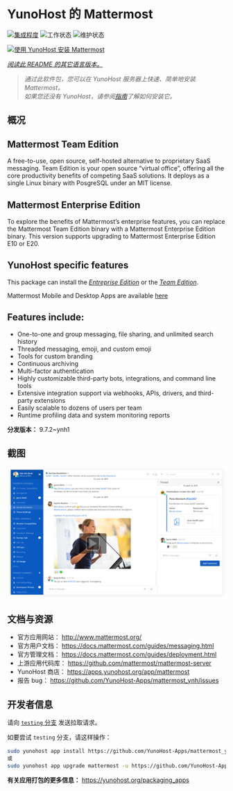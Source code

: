<!--
注意：此 README 由 <https://github.com/YunoHost/apps/tree/master/tools/readme_generator> 自动生成
请勿手动编辑。
-->

# YunoHost 的 Mattermost

[![集成程度](https://dash.yunohost.org/integration/mattermost.svg)](https://dash.yunohost.org/appci/app/mattermost) ![工作状态](https://ci-apps.yunohost.org/ci/badges/mattermost.status.svg) ![维护状态](https://ci-apps.yunohost.org/ci/badges/mattermost.maintain.svg)

[![使用 YunoHost 安装 Mattermost](https://install-app.yunohost.org/install-with-yunohost.svg)](https://install-app.yunohost.org/?app=mattermost)

*[阅读此 README 的其它语言版本。](./ALL_README.md)*

> *通过此软件包，您可以在 YunoHost 服务器上快速、简单地安装 Mattermost。*  
> *如果您还没有 YunoHost，请参阅[指南](https://yunohost.org/install)了解如何安装它。*

## 概况

## Mattermost Team Edition

A free-to-use, open source, self-hosted alternative to proprietary SaaS messaging. Team Edition is your open source “virtual office”, offering all the core productivity benefits of competing SaaS solutions. It deploys as a single Linux binary with PosgreSQL under an MIT license.

## Mattermost Enterprise Edition

To explore the benefits of Mattermost’s enterprise features, you can replace the Mattermost Team Edition binary with a Mattermost Enterprise Edition binary. This version supports upgrading to Mattermost Enterprise Edition E10 or E20.

## YunoHost specific features

This package can install the [*Entreprise Edition*](https://docs.mattermost.com/overview/product.html#mattermost-enterprise-edition) or the [*Team Edition*](https://docs.mattermost.com/overview/product.html#mattermost-team-edition).

Mattermost Mobile and Desktop Apps are available [here](https://mattermost.com/download/)

## Features include:

- One-to-one and group messaging, file sharing, and unlimited search history
- Threaded messaging, emoji, and custom emoji
- Tools for custom branding
- Continuous archiving
- Multi-factor authentication
- Highly customizable third-party bots, integrations, and command line tools
- Extensive integration support via webhooks, APIs, drivers, and third-party extensions
- Easily scalable to dozens of users per team
- Runtime profiling data and system monitoring reports


**分发版本：** 9.7.2~ynh1

## 截图

![Mattermost 的截图](./doc/screenshots/screenshot.png)

## 文档与资源

- 官方应用网站： <http://www.mattermost.org/>
- 官方用户文档： <https://docs.mattermost.com/guides/messaging.html>
- 官方管理文档： <https://docs.mattermost.com/guides/deployment.html>
- 上游应用代码库： <https://github.com/mattermost/mattermost-server>
- YunoHost 商店： <https://apps.yunohost.org/app/mattermost>
- 报告 bug： <https://github.com/YunoHost-Apps/mattermost_ynh/issues>

## 开发者信息

请向 [`testing` 分支](https://github.com/YunoHost-Apps/mattermost_ynh/tree/testing) 发送拉取请求。

如要尝试 `testing` 分支，请这样操作：

```bash
sudo yunohost app install https://github.com/YunoHost-Apps/mattermost_ynh/tree/testing --debug
或
sudo yunohost app upgrade mattermost -u https://github.com/YunoHost-Apps/mattermost_ynh/tree/testing --debug
```

**有关应用打包的更多信息：** <https://yunohost.org/packaging_apps>

